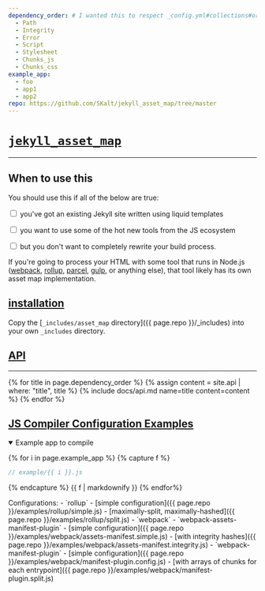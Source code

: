 ```yaml
---
dependency_order: # I wanted this to respect _config.yml#collections#order, but here we are...
  - Path
  - Integrity
  - Error
  - Script
  - Stylesheet
  - Chunks_js
  - Chunks_css
example_app:
  - foo
  - app1
  - app2
repo: https://github.com/SKalt/jekyll_asset_map/tree/master
---
```


# [`jekyll_asset_map`](#)

---

## When to use this

You should use this if all of the below are true:

<input type="checkbox"> you've got an existing Jekyll site written using liquid templates

<input type="checkbox"> you want to use some of the hot new tools from the JS ecosystem

<input type="checkbox"> but you don't want to completely rewrite your build process.

If you're going to process your HTML with some tool that runs in Node.js ([webpack](https://webpack.js.org), [rollup](https://rollupjs.org/), [parcel](https://parceljs.org/), [gulp](https://gulpjs.com/), or anything else), that tool likely has its own asset map implementation.

<a id="installation"></a>

## [installation](#installation)

Copy the [`_includes/asset_map` directory]({{ page.repo }}/\_includes) into your own `_includes` directory.

<a id="API"></a>

## [API](#API)

---

{% for title in page.dependency_order %}
{% assign content = site.api | where: "title", title %}
{% include docs/api.md
    name=title
    content=content
  %}
{% endfor %}

<a id="configuration-examples"></a>

## [JS Compiler Configuration Examples](#configuration-examples)

<details open><summary>Example app to compile</summary>

{% for i in page.example_app %}
{% capture f %}

```javascript
// example/{{ i }}.js
```

{% endcapture %}
{{ f | markdownify }}
{% endfor%}

</details>
Configurations:
- `rollup`
  - [simple configuration]({{ page.repo }}/examples/rollup/simple.js)
  - [maximally-split, maximally-hashed]({{ page.repo }}/examples/rollup/split.js)
- `webpack`
  - `webpack-assets-manifest-plugin`
    - [simple configuration]({{ page.repo }}/examples/webpack/assets-manifest.simple.js)
    - [with integrity hashes]({{ page.repo }}/examples/webpack/assets-manifest.integrity.js)
  - `webpack-manifest-plugin`
    - [simple configuration]({{ page.repo }}/examples/webpack/manifest-plugin.config.js)
    - [with arrays of chunks for each entrypoint]({{ page.repo }}/examples/webpack/manifest-plugin.split.js)
